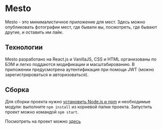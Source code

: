 # Mesto

Mesto - это минималистичное приложение для мест. Здесь можно опубликовать
фотографии мест, где бывали вы, посмотреть, где бывают другие, и оставить им лайк. 

## Технологии

Mesto разработано на React.js и VanillaJS, CSS и HTML организованы по БЭМ и
легко поддаются модификации и масштабированию. В приложении предусмотрена 
аутентификация при помощи JWT (можно зарегистрироваться и авторизоваться).

## Сборка

Для сборки проекта нужно [установить Node.js и npm](https://docs.npmjs.com/downloading-and-installing-node-js-and-npm)
и необходимые модули: выполните ```npm install``` из корневой папки проекта. Запустить проект можно 
командой ```npm start```.

Посмотреть на проект можно [здесь](https://ansuleymanova.github.io/react-mesto-auth/)